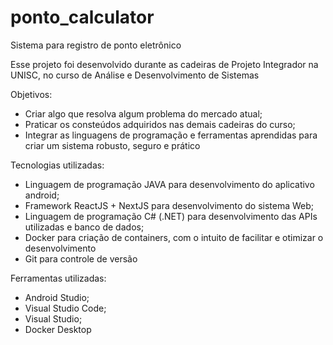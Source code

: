 # ponto_calculator
Sistema para registro de ponto eletrônico

Esse projeto foi desenvolvido durante as cadeiras de Projeto Integrador na UNISC, no curso de Análise e Desenvolvimento de Sistemas

Objetivos:
- Criar algo que resolva algum problema do mercado atual;
- Praticar os consteúdos adquiridos nas demais cadeiras do curso;
- Integrar as linguagens de programação e ferramentas aprendidas para criar um sistema robusto, seguro e prático

Tecnologias utilizadas:
- Linguagem de programação JAVA para desenvolvimento do aplicativo android;
- Framework ReactJS + NextJS para desenvolvimento do sistema Web;
- Linguagem de programação C# (.NET) para desenvolvimento das APIs utilizadas e banco de dados;
- Docker para criação de containers, com o intuito de facilitar e otimizar o desenvolvimento
- Git para controle de versão

Ferramentas utilizadas:
- Android Studio;
- Visual Studio Code;
- Visual Studio;
- Docker Desktop
